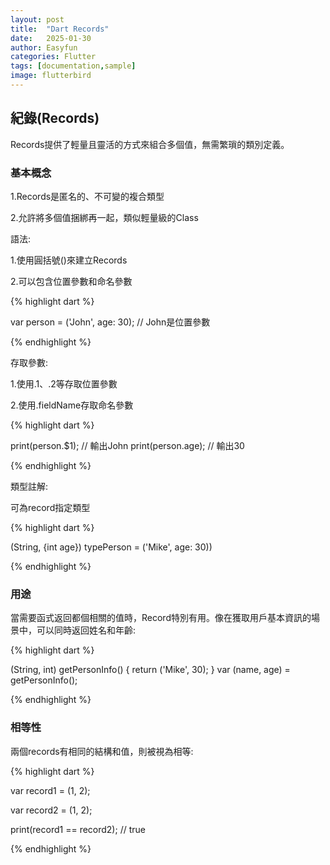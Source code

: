 ```yaml
---
layout: post
title:  "Dart Records"
date:   2025-01-30
author: Easyfun
categories: Flutter
tags: [documentation,sample]
image: flutterbird
---
```


## 紀錄(Records)

Records提供了輕量且靈活的方式來組合多個值，無需繁瑣的類別定義。

### 基本概念

1.Records是匿名的、不可變的複合類型

2.允許將多個值捆綁再一起，類似輕量級的Class

語法:

1.使用圓括號()來建立Records

2.可以包含位置參數和命名參數

{% highlight dart %}

var person = ('John', age: 30);  // John是位置參數

{% endhighlight %}

存取參數:

1.使用.$1、.$2等存取位置參數

2.使用.fieldName存取命名參數

{% highlight dart %}

print(person.$1);  // 輸出John
print(person.age); // 輸出30

{% endhighlight %}

類型註解:

可為record指定類型

{% highlight dart %}

(String, {int age}) typePerson = ('Mike', age: 30))

{% endhighlight %}

### 用途

當需要函式返回都個相關的值時，Record特別有用。像在獲取用戶基本資訊的場景中，可以同時返回姓名和年齡:

{% highlight dart %}

(String, int) getPersonInfo() {
  return ('Mike', 30);
}
var (name, age) = getPersonInfo();

{% endhighlight %}

### 相等性

兩個records有相同的結構和值，則被視為相等:

{% highlight dart %}

var record1 = (1, 2);

var record2 = (1, 2);

print(record1 == record2); // true

{% endhighlight %}


